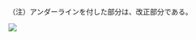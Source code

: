 （注）アンダーラインを付した部分は、改正部分である。

![](https://www.nta.go.jp/tmp/0975ee2f-a882-4911-8699-a406df075b87/images/3a5e3441b5a0f95bfea799037d9048978323960293ecae58b8b510e899ad4e20.jpg)